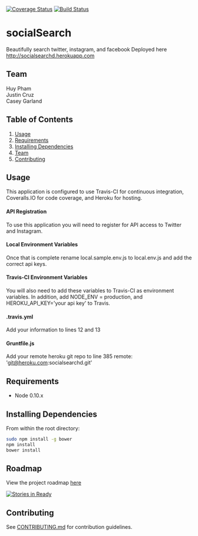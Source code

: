 [![Coverage Status](https://coveralls.io/repos/socialSearch/socialSearch/badge.png)](https://coveralls.io/r/socialSearch/socialSearch)
[![Build Status](https://travis-ci.org/socialSearch/socialSearch.svg?branch=master)](https://travis-ci.org/socialSearch/socialSearch)

# socialSearch  

Beautifully search twitter, instagram, and facebook
Deployed here http://socialsearchd.herokuapp.com

## Team

  Huy Pham  
  Justin Cruz  
  Casey Garland  

## Table of Contents

1. [Usage](#Usage)
1. [Requirements](#requirements)
1. [Installing Dependencies](#installing-dependencies)
1. [Team](#team)
1. [Contributing](#contributing)

## Usage

This application is configured to use Travis-CI for continuous integration, Coveralls.IO for code coverage, and Heroku for hosting. 


#### API Registration
To use this application you will need to register for API access to Twitter and Instagram.

#### Local Environment Variables
Once that is complete rename local.sample.env.js to local.env.js and add the correct api keys.

#### Travis-CI Environment Variables
You will also need to add these variables to Travis-CI as environment variables. In addition, add NODE_ENV = production, and HEROKU_API_KEY='your api key' to Travis. 

#### .travis.yml
Add your information to lines 12 and 13

#### Gruntfile.js
Add your remote heroku git repo to line 385
remote: 'git@heroku.com:socialsearchd.git'






## Requirements

- Node 0.10.x


## Installing Dependencies

From within the root directory:

```sh
sudo npm install -g bower
npm install
bower install
```


## Roadmap

View the project roadmap [here](https://github.com/socialSearch/socialSearch/issues)

[![Stories in Ready](https://badge.waffle.io/socialSearch/socialSearch.svg?label=ready&title=Ready)](http://waffle.io/socialSearch/socialSearch)


## Contributing

See [CONTRIBUTING.md](CONTRIBUTING.md) for contribution guidelines.
